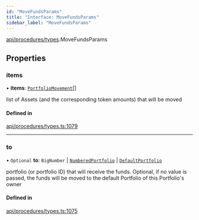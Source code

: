 ```yaml
---
id: "MoveFundsParams"
title: "Interface: MoveFundsParams"
sidebar_label: "MoveFundsParams"
---
```


[api/procedures/types](../../../../../modules/API/Procedures/Types/Types.md).MoveFundsParams

## Properties

### items

• **items**: [`PortfolioMovement`](../../../../../modules/Types/Types.md#portfoliomovement)[]

list of Assets (and the corresponding token amounts) that will be moved

#### Defined in

[api/procedures/types.ts:1079](https://github.com/PolymeshAssociation/polymesh-sdk/blob/b6f9fb883/src/api/procedures/types.ts#L1079)

___

### to

• `Optional` **to**: `BigNumber` \| [`NumberedPortfolio`](../../../../../classes/API/Entities/NumberedPortfolio/NumberedPortfolio.md) \| [`DefaultPortfolio`](../../../../../classes/API/Entities/DefaultPortfolio/DefaultPortfolio.md)

portfolio (or portfolio ID) that will receive the funds. Optional, if no value is passed, the funds will be moved to the default Portfolio of this Portfolio's owner

#### Defined in

[api/procedures/types.ts:1075](https://github.com/PolymeshAssociation/polymesh-sdk/blob/b6f9fb883/src/api/procedures/types.ts#L1075)
